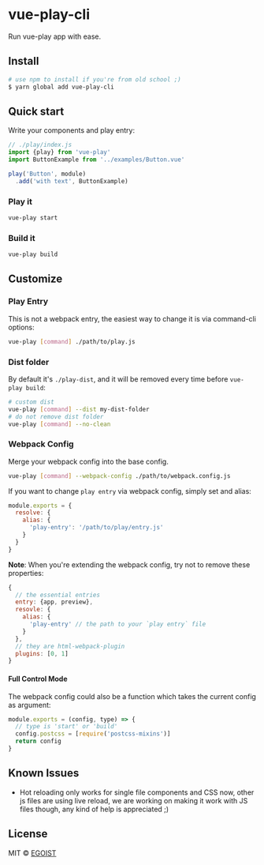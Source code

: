 # vue-play-cli

Run vue-play app with ease.

## Install

```bash
# use npm to install if you're from old school ;)
$ yarn global add vue-play-cli
```

## Quick start

Write your components and play entry:

```js
// ./play/index.js
import {play} from 'vue-play'
import ButtonExample from '../examples/Button.vue'

play('Button', module)
  .add('with text', ButtonExample)
```

### Play it

```bash
vue-play start
```

### Build it

```bash
vue-play build
```

## Customize

### Play Entry

This is not a webpack entry, the easiest way to change it is via command-cli options:

```bash
vue-play [command] ./path/to/play.js
```

### Dist folder

By default it's `./play-dist`, and it will be removed every time before `vue-play build`:

```bash
# custom dist
vue-play [command] --dist my-dist-folder
# do not remove dist folder
vue-play [command] --no-clean 
```

### Webpack Config

Merge your webpack config into the base config.

```bash
vue-play [command] --webpack-config ./path/to/webpack.config.js
```

If you want to change `play entry` via webpack config, simply set and alias:

```js
module.exports = {
  resolve: {
    alias: {
      'play-entry': '/path/to/play/entry.js'
    }
  }
}
```

**Note**: When you're extending the webpack config, try not to remove these properties:

```js
{
  // the essential entries
  entry: {app, preview},
  resovle: {
    alias: {
      'play-entry' // the path to your `play entry` file
    }
  },
  // they are html-webpack-plugin
  plugins: [0, 1]
}
```

#### Full Control Mode

The webpack config could also be a function which takes the current config as argument:

```js
module.exports = (config, type) => {
  // type is 'start' or 'build'
  config.postcss = [require('postcss-mixins')]
  return config
}
```

## Known Issues

- Hot reloading only works for single file components and CSS now, other js files are using live reload, we are working on making it work with JS files though, any kind of help is appreciated ;)

## License

MIT &copy; [EGOIST](https://github.com/egoist)
